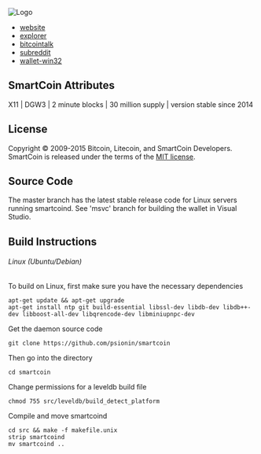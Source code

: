 ![Logo](http://smartcoin.cc/images/smartcoin2-196x196.png)

* [website](http://smartcoin.cc)
* [explorer](http://smartchain.cc)
* [bitcointalk](https://bitcointalk.org/index.php?topic=675821.0)
* [subreddit](https://www.reddit.com/r/Smartcoin_smc/)
* [wallet-win32](https://github.com/psionin/smartcoin/releases/download/0.9.1/smartcoin-0.9.1.zip)

SmartCoin Attributes
--------------------
X11 | DGW3 | 2 minute blocks | 30 million supply | version stable since 2014


License
-------
Copyright © 2009-2015 Bitcoin, Litecoin, and SmartCoin Developers. SmartCoin is released under the terms of the [MIT license](http://opensource.org/licenses/MIT).


Source Code
-----------
The master branch has the latest stable release code for Linux servers running smartcoind. See 'msvc' branch for building the wallet in Visual Studio.


Build Instructions
------------------
###### Linux (Ubuntu/Debian)  
To build on Linux, first make sure you have the necessary dependencies
```
apt-get update && apt-get upgrade
apt-get install ntp git build-essential libssl-dev libdb-dev libdb++-dev libboost-all-dev libqrencode-dev libminiupnpc-dev
```
Get the daemon source code
```
git clone https://github.com/psionin/smartcoin
```
Then go into the directory
```
cd smartcoin
```
Change permissions for a leveldb build file
```
chmod 755 src/leveldb/build_detect_platform  
```
Compile and move smartcoind
```
cd src && make -f makefile.unix
strip smartcoind
mv smartcoind ..
```
